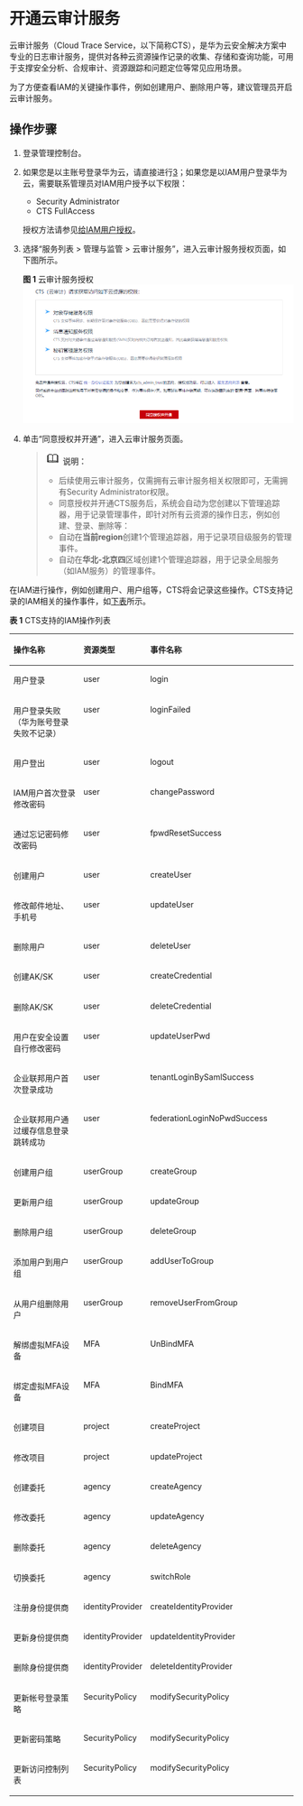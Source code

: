 # 开通云审计服务<a name="iam_01_0012"></a>

云审计服务（Cloud Trace Service，以下简称CTS），是华为云安全解决方案中专业的日志审计服务，提供对各种云资源操作记录的收集、存储和查询功能，可用于支撑安全分析、合规审计、资源跟踪和问题定位等常见应用场景。

为了方便查看IAM的关键操作事件，例如创建用户、删除用户等，建议管理员开启云审计服务。

## 操作步骤<a name="section944314353319"></a>

1.  登录管理控制台。
2.  如果您是以主账号登录华为云，请直接进行[3](#li187371137382)；如果您是以IAM用户登录华为云，需要联系管理员对IAM用户授予以下权限：

    -   Security Administrator
    -   CTS FullAccess

    授权方法请参见[给IAM用户授权](给IAM用户授权.md)。

3.  <a name="li187371137382"></a>选择“服务列表 \> 管理与监管 \> 云审计服务”，进入云审计服务授权页面，如下图所示。

    **图 1**  云审计服务授权<a name="fig14825272289"></a>  
    ![](figures/云审计服务授权.png "云审计服务授权")

4.  单击“同意授权并开通”，进入云审计服务页面。

    >![](public_sys-resources/icon-note.gif) **说明：** 
    >-   后续使用云审计服务，仅需拥有云审计服务相关权限即可，无需拥有Security Administrator权限。
    >-   同意授权并开通CTS服务后，系统会自动为您创建以下管理追踪器，用于记录管理事件，即针对所有云资源的操作日志，例如创建、登录、删除等：
    >    -   自动在**当前region**创建1个管理追踪器，用于记录项目级服务的管理事件。
    >    -   自动在**华北-北京四**区域创建1个管理追踪器，用于记录全局服务（如IAM服务）的管理事件。


在IAM进行操作，例如创建用户、用户组等，CTS将会记录这些操作。CTS支持记录的IAM相关的操作事件，如[下表](#table725512182414)所示。

**表 1**  CTS支持的IAM操作列表

<a name="table725512182414"></a>
<table><thead align="left"><tr id="row725281804118"><th class="cellrowborder" valign="top" width="26.590000000000003%" id="mcps1.2.4.1.1"><p id="p162521218184113"><a name="p162521218184113"></a><a name="p162521218184113"></a>操作名称</p>
</th>
<th class="cellrowborder" valign="top" width="20.419999999999998%" id="mcps1.2.4.1.2"><p id="p122521518144120"><a name="p122521518144120"></a><a name="p122521518144120"></a>资源类型</p>
</th>
<th class="cellrowborder" valign="top" width="52.99%" id="mcps1.2.4.1.3"><p id="p225241817414"><a name="p225241817414"></a><a name="p225241817414"></a>事件名称</p>
</th>
</tr>
</thead>
<tbody><tr id="row202526182415"><td class="cellrowborder" valign="top" width="26.590000000000003%" headers="mcps1.2.4.1.1 "><p id="p12252131811414"><a name="p12252131811414"></a><a name="p12252131811414"></a>用户登录</p>
</td>
<td class="cellrowborder" valign="top" width="20.419999999999998%" headers="mcps1.2.4.1.2 "><p id="p16252141844115"><a name="p16252141844115"></a><a name="p16252141844115"></a>user</p>
</td>
<td class="cellrowborder" valign="top" width="52.99%" headers="mcps1.2.4.1.3 "><p id="p11252101811414"><a name="p11252101811414"></a><a name="p11252101811414"></a>login</p>
</td>
</tr>
<tr id="row1450134923612"><td class="cellrowborder" valign="top" width="26.590000000000003%" headers="mcps1.2.4.1.1 "><p id="p250174913611"><a name="p250174913611"></a><a name="p250174913611"></a>用户登录失败（华为账号登录失败不记录）</p>
</td>
<td class="cellrowborder" valign="top" width="20.419999999999998%" headers="mcps1.2.4.1.2 "><p id="p1750174914365"><a name="p1750174914365"></a><a name="p1750174914365"></a>user</p>
</td>
<td class="cellrowborder" valign="top" width="52.99%" headers="mcps1.2.4.1.3 "><p id="p105011494368"><a name="p105011494368"></a><a name="p105011494368"></a>loginFailed</p>
</td>
</tr>
<tr id="row14252418164115"><td class="cellrowborder" valign="top" width="26.590000000000003%" headers="mcps1.2.4.1.1 "><p id="p725281816418"><a name="p725281816418"></a><a name="p725281816418"></a>用户登出</p>
</td>
<td class="cellrowborder" valign="top" width="20.419999999999998%" headers="mcps1.2.4.1.2 "><p id="p17252161820413"><a name="p17252161820413"></a><a name="p17252161820413"></a>user</p>
</td>
<td class="cellrowborder" valign="top" width="52.99%" headers="mcps1.2.4.1.3 "><p id="p16252718174115"><a name="p16252718174115"></a><a name="p16252718174115"></a>logout</p>
</td>
</tr>
<tr id="row1025261804119"><td class="cellrowborder" valign="top" width="26.590000000000003%" headers="mcps1.2.4.1.1 "><p id="p12521818194119"><a name="p12521818194119"></a><a name="p12521818194119"></a>IAM用户首次登录修改密码</p>
</td>
<td class="cellrowborder" valign="top" width="20.419999999999998%" headers="mcps1.2.4.1.2 "><p id="p9252161810415"><a name="p9252161810415"></a><a name="p9252161810415"></a>user</p>
</td>
<td class="cellrowborder" valign="top" width="52.99%" headers="mcps1.2.4.1.3 "><p id="p17252418124117"><a name="p17252418124117"></a><a name="p17252418124117"></a>changePassword</p>
</td>
</tr>
<tr id="row3253121854117"><td class="cellrowborder" valign="top" width="26.590000000000003%" headers="mcps1.2.4.1.1 "><p id="p02524188410"><a name="p02524188410"></a><a name="p02524188410"></a>通过忘记密码修改密码</p>
</td>
<td class="cellrowborder" valign="top" width="20.419999999999998%" headers="mcps1.2.4.1.2 "><p id="p1325211814110"><a name="p1325211814110"></a><a name="p1325211814110"></a>user</p>
</td>
<td class="cellrowborder" valign="top" width="52.99%" headers="mcps1.2.4.1.3 "><p id="p122521018104113"><a name="p122521018104113"></a><a name="p122521018104113"></a>fpwdResetSuccess</p>
</td>
</tr>
<tr id="row1253151844119"><td class="cellrowborder" valign="top" width="26.590000000000003%" headers="mcps1.2.4.1.1 "><p id="p3253161812415"><a name="p3253161812415"></a><a name="p3253161812415"></a>创建用户</p>
</td>
<td class="cellrowborder" valign="top" width="20.419999999999998%" headers="mcps1.2.4.1.2 "><p id="p192531718204117"><a name="p192531718204117"></a><a name="p192531718204117"></a>user</p>
</td>
<td class="cellrowborder" valign="top" width="52.99%" headers="mcps1.2.4.1.3 "><p id="p20253111819416"><a name="p20253111819416"></a><a name="p20253111819416"></a>createUser</p>
</td>
</tr>
<tr id="row625317187416"><td class="cellrowborder" valign="top" width="26.590000000000003%" headers="mcps1.2.4.1.1 "><p id="p54911429356"><a name="p54911429356"></a><a name="p54911429356"></a>修改邮件地址、手机号</p>
</td>
<td class="cellrowborder" valign="top" width="20.419999999999998%" headers="mcps1.2.4.1.2 "><p id="p42531718184113"><a name="p42531718184113"></a><a name="p42531718184113"></a>user</p>
</td>
<td class="cellrowborder" valign="top" width="52.99%" headers="mcps1.2.4.1.3 "><p id="p15253111818411"><a name="p15253111818411"></a><a name="p15253111818411"></a>updateUser</p>
</td>
</tr>
<tr id="row17253818184119"><td class="cellrowborder" valign="top" width="26.590000000000003%" headers="mcps1.2.4.1.1 "><p id="p72531918144114"><a name="p72531918144114"></a><a name="p72531918144114"></a>删除用户</p>
</td>
<td class="cellrowborder" valign="top" width="20.419999999999998%" headers="mcps1.2.4.1.2 "><p id="p13253191894111"><a name="p13253191894111"></a><a name="p13253191894111"></a>user</p>
</td>
<td class="cellrowborder" valign="top" width="52.99%" headers="mcps1.2.4.1.3 "><p id="p825361844117"><a name="p825361844117"></a><a name="p825361844117"></a>deleteUser</p>
</td>
</tr>
<tr id="row425311180411"><td class="cellrowborder" valign="top" width="26.590000000000003%" headers="mcps1.2.4.1.1 "><p id="p20253121814119"><a name="p20253121814119"></a><a name="p20253121814119"></a>创建AK/SK</p>
</td>
<td class="cellrowborder" valign="top" width="20.419999999999998%" headers="mcps1.2.4.1.2 "><p id="p925351811415"><a name="p925351811415"></a><a name="p925351811415"></a>user</p>
</td>
<td class="cellrowborder" valign="top" width="52.99%" headers="mcps1.2.4.1.3 "><p id="p425331834111"><a name="p425331834111"></a><a name="p425331834111"></a>createCredential</p>
</td>
</tr>
<tr id="row2253101844118"><td class="cellrowborder" valign="top" width="26.590000000000003%" headers="mcps1.2.4.1.1 "><p id="p1253718194114"><a name="p1253718194114"></a><a name="p1253718194114"></a>删除AK/SK</p>
</td>
<td class="cellrowborder" valign="top" width="20.419999999999998%" headers="mcps1.2.4.1.2 "><p id="p18253161811417"><a name="p18253161811417"></a><a name="p18253161811417"></a>user</p>
</td>
<td class="cellrowborder" valign="top" width="52.99%" headers="mcps1.2.4.1.3 "><p id="p9253141814413"><a name="p9253141814413"></a><a name="p9253141814413"></a>deleteCredential</p>
</td>
</tr>
<tr id="row125318182412"><td class="cellrowborder" valign="top" width="26.590000000000003%" headers="mcps1.2.4.1.1 "><p id="p925311184412"><a name="p925311184412"></a><a name="p925311184412"></a>用户在安全设置自行修改密码</p>
</td>
<td class="cellrowborder" valign="top" width="20.419999999999998%" headers="mcps1.2.4.1.2 "><p id="p122531618164112"><a name="p122531618164112"></a><a name="p122531618164112"></a>user</p>
</td>
<td class="cellrowborder" valign="top" width="52.99%" headers="mcps1.2.4.1.3 "><p id="p11253181884115"><a name="p11253181884115"></a><a name="p11253181884115"></a>updateUserPwd</p>
</td>
</tr>
<tr id="row1134864163916"><td class="cellrowborder" valign="top" width="26.590000000000003%" headers="mcps1.2.4.1.1 "><p id="p1565113943720"><a name="p1565113943720"></a><a name="p1565113943720"></a>企业联邦用户首次登录成功</p>
</td>
<td class="cellrowborder" valign="top" width="20.419999999999998%" headers="mcps1.2.4.1.2 "><p id="p156533953718"><a name="p156533953718"></a><a name="p156533953718"></a>user</p>
</td>
<td class="cellrowborder" valign="top" width="52.99%" headers="mcps1.2.4.1.3 "><p id="p85651939123718"><a name="p85651939123718"></a><a name="p85651939123718"></a>tenantLoginBySamlSuccess</p>
</td>
</tr>
<tr id="row1734914133910"><td class="cellrowborder" valign="top" width="26.590000000000003%" headers="mcps1.2.4.1.1 "><p id="p12565239153720"><a name="p12565239153720"></a><a name="p12565239153720"></a>企业联邦用户通过缓存信息登录跳转成功</p>
</td>
<td class="cellrowborder" valign="top" width="20.419999999999998%" headers="mcps1.2.4.1.2 "><p id="p16565123913720"><a name="p16565123913720"></a><a name="p16565123913720"></a>user</p>
</td>
<td class="cellrowborder" valign="top" width="52.99%" headers="mcps1.2.4.1.3 "><p id="p15565183913719"><a name="p15565183913719"></a><a name="p15565183913719"></a>federationLoginNoPwdSuccess</p>
</td>
</tr>
<tr id="row152549189412"><td class="cellrowborder" valign="top" width="26.590000000000003%" headers="mcps1.2.4.1.1 "><p id="p14253101812419"><a name="p14253101812419"></a><a name="p14253101812419"></a>创建用户组</p>
</td>
<td class="cellrowborder" valign="top" width="20.419999999999998%" headers="mcps1.2.4.1.2 "><p id="p825431819419"><a name="p825431819419"></a><a name="p825431819419"></a>userGroup</p>
</td>
<td class="cellrowborder" valign="top" width="52.99%" headers="mcps1.2.4.1.3 "><p id="p125431854118"><a name="p125431854118"></a><a name="p125431854118"></a>createGroup</p>
</td>
</tr>
<tr id="row132541518134115"><td class="cellrowborder" valign="top" width="26.590000000000003%" headers="mcps1.2.4.1.1 "><p id="p125412181415"><a name="p125412181415"></a><a name="p125412181415"></a>更新用户组</p>
</td>
<td class="cellrowborder" valign="top" width="20.419999999999998%" headers="mcps1.2.4.1.2 "><p id="p15254151804120"><a name="p15254151804120"></a><a name="p15254151804120"></a>userGroup</p>
</td>
<td class="cellrowborder" valign="top" width="52.99%" headers="mcps1.2.4.1.3 "><p id="p10254518144114"><a name="p10254518144114"></a><a name="p10254518144114"></a>updateGroup</p>
</td>
</tr>
<tr id="row1525413186410"><td class="cellrowborder" valign="top" width="26.590000000000003%" headers="mcps1.2.4.1.1 "><p id="p22548181418"><a name="p22548181418"></a><a name="p22548181418"></a>删除用户组</p>
</td>
<td class="cellrowborder" valign="top" width="20.419999999999998%" headers="mcps1.2.4.1.2 "><p id="p2254121813418"><a name="p2254121813418"></a><a name="p2254121813418"></a>userGroup</p>
</td>
<td class="cellrowborder" valign="top" width="52.99%" headers="mcps1.2.4.1.3 "><p id="p18254918104112"><a name="p18254918104112"></a><a name="p18254918104112"></a>deleteGroup</p>
</td>
</tr>
<tr id="row1638123323"><td class="cellrowborder" valign="top" width="26.590000000000003%" headers="mcps1.2.4.1.1 "><p id="p162532189414"><a name="p162532189414"></a><a name="p162532189414"></a>添加用户到用户组</p>
</td>
<td class="cellrowborder" valign="top" width="20.419999999999998%" headers="mcps1.2.4.1.2 "><p id="p11253171818414"><a name="p11253171818414"></a><a name="p11253171818414"></a>userGroup</p>
</td>
<td class="cellrowborder" valign="top" width="52.99%" headers="mcps1.2.4.1.3 "><p id="p3253201804110"><a name="p3253201804110"></a><a name="p3253201804110"></a>addUserToGroup</p>
</td>
</tr>
<tr id="row183111293211"><td class="cellrowborder" valign="top" width="26.590000000000003%" headers="mcps1.2.4.1.1 "><p id="p725315184414"><a name="p725315184414"></a><a name="p725315184414"></a>从用户组删除用户</p>
</td>
<td class="cellrowborder" valign="top" width="20.419999999999998%" headers="mcps1.2.4.1.2 "><p id="p1125321815417"><a name="p1125321815417"></a><a name="p1125321815417"></a>userGroup</p>
</td>
<td class="cellrowborder" valign="top" width="52.99%" headers="mcps1.2.4.1.3 "><p id="p8253118154110"><a name="p8253118154110"></a><a name="p8253118154110"></a>removeUserFromGroup</p>
</td>
</tr>
<tr id="row87952294298"><td class="cellrowborder" valign="top" width="26.590000000000003%" headers="mcps1.2.4.1.1 "><p id="p33833306298"><a name="p33833306298"></a><a name="p33833306298"></a>解绑虚拟MFA设备</p>
</td>
<td class="cellrowborder" valign="top" width="20.419999999999998%" headers="mcps1.2.4.1.2 "><p id="p17383143016292"><a name="p17383143016292"></a><a name="p17383143016292"></a>MFA</p>
</td>
<td class="cellrowborder" valign="top" width="52.99%" headers="mcps1.2.4.1.3 "><p id="p1038314307295"><a name="p1038314307295"></a><a name="p1038314307295"></a>UnBindMFA</p>
</td>
</tr>
<tr id="row2795202992919"><td class="cellrowborder" valign="top" width="26.590000000000003%" headers="mcps1.2.4.1.1 "><p id="p0383230142910"><a name="p0383230142910"></a><a name="p0383230142910"></a>绑定虚拟MFA设备</p>
</td>
<td class="cellrowborder" valign="top" width="20.419999999999998%" headers="mcps1.2.4.1.2 "><p id="p183831830202918"><a name="p183831830202918"></a><a name="p183831830202918"></a>MFA</p>
</td>
<td class="cellrowborder" valign="top" width="52.99%" headers="mcps1.2.4.1.3 "><p id="p2383113072919"><a name="p2383113072919"></a><a name="p2383113072919"></a>BindMFA</p>
</td>
</tr>
<tr id="row16254161817411"><td class="cellrowborder" valign="top" width="26.590000000000003%" headers="mcps1.2.4.1.1 "><p id="p1825411811417"><a name="p1825411811417"></a><a name="p1825411811417"></a>创建项目</p>
</td>
<td class="cellrowborder" valign="top" width="20.419999999999998%" headers="mcps1.2.4.1.2 "><p id="p20254111814120"><a name="p20254111814120"></a><a name="p20254111814120"></a>project</p>
</td>
<td class="cellrowborder" valign="top" width="52.99%" headers="mcps1.2.4.1.3 "><p id="p1254218104117"><a name="p1254218104117"></a><a name="p1254218104117"></a>createProject</p>
</td>
</tr>
<tr id="row14254181819415"><td class="cellrowborder" valign="top" width="26.590000000000003%" headers="mcps1.2.4.1.1 "><p id="p192541618124114"><a name="p192541618124114"></a><a name="p192541618124114"></a>修改项目</p>
</td>
<td class="cellrowborder" valign="top" width="20.419999999999998%" headers="mcps1.2.4.1.2 "><p id="p10254181844116"><a name="p10254181844116"></a><a name="p10254181844116"></a>project</p>
</td>
<td class="cellrowborder" valign="top" width="52.99%" headers="mcps1.2.4.1.3 "><p id="p172541188414"><a name="p172541188414"></a><a name="p172541188414"></a>updateProject</p>
</td>
</tr>
<tr id="row2254151816411"><td class="cellrowborder" valign="top" width="26.590000000000003%" headers="mcps1.2.4.1.1 "><p id="p1025401834112"><a name="p1025401834112"></a><a name="p1025401834112"></a>创建委托</p>
</td>
<td class="cellrowborder" valign="top" width="20.419999999999998%" headers="mcps1.2.4.1.2 "><p id="p102541818144114"><a name="p102541818144114"></a><a name="p102541818144114"></a>agency</p>
</td>
<td class="cellrowborder" valign="top" width="52.99%" headers="mcps1.2.4.1.3 "><p id="p7254131874120"><a name="p7254131874120"></a><a name="p7254131874120"></a>createAgency</p>
</td>
</tr>
<tr id="row1025471814415"><td class="cellrowborder" valign="top" width="26.590000000000003%" headers="mcps1.2.4.1.1 "><p id="p22541418184114"><a name="p22541418184114"></a><a name="p22541418184114"></a>修改委托</p>
</td>
<td class="cellrowborder" valign="top" width="20.419999999999998%" headers="mcps1.2.4.1.2 "><p id="p132548189413"><a name="p132548189413"></a><a name="p132548189413"></a>agency</p>
</td>
<td class="cellrowborder" valign="top" width="52.99%" headers="mcps1.2.4.1.3 "><p id="p6254121834117"><a name="p6254121834117"></a><a name="p6254121834117"></a>updateAgency</p>
</td>
</tr>
<tr id="row1325417185411"><td class="cellrowborder" valign="top" width="26.590000000000003%" headers="mcps1.2.4.1.1 "><p id="p1725411814113"><a name="p1725411814113"></a><a name="p1725411814113"></a>删除委托</p>
</td>
<td class="cellrowborder" valign="top" width="20.419999999999998%" headers="mcps1.2.4.1.2 "><p id="p3254101815412"><a name="p3254101815412"></a><a name="p3254101815412"></a>agency</p>
</td>
<td class="cellrowborder" valign="top" width="52.99%" headers="mcps1.2.4.1.3 "><p id="p15254201818410"><a name="p15254201818410"></a><a name="p15254201818410"></a>deleteAgency</p>
</td>
</tr>
<tr id="row6729195013145"><td class="cellrowborder" valign="top" width="26.590000000000003%" headers="mcps1.2.4.1.1 "><p id="p1672975081413"><a name="p1672975081413"></a><a name="p1672975081413"></a>切换委托</p>
</td>
<td class="cellrowborder" valign="top" width="20.419999999999998%" headers="mcps1.2.4.1.2 "><p id="p17358111171518"><a name="p17358111171518"></a><a name="p17358111171518"></a>agency</p>
</td>
<td class="cellrowborder" valign="top" width="52.99%" headers="mcps1.2.4.1.3 "><p id="p17729105091415"><a name="p17729105091415"></a><a name="p17729105091415"></a>switchRole</p>
</td>
</tr>
<tr id="row52541018154115"><td class="cellrowborder" valign="top" width="26.590000000000003%" headers="mcps1.2.4.1.1 "><p id="p8254418124115"><a name="p8254418124115"></a><a name="p8254418124115"></a>注册身份提供商</p>
</td>
<td class="cellrowborder" valign="top" width="20.419999999999998%" headers="mcps1.2.4.1.2 "><p id="p1425413186419"><a name="p1425413186419"></a><a name="p1425413186419"></a>identityProvider</p>
</td>
<td class="cellrowborder" valign="top" width="52.99%" headers="mcps1.2.4.1.3 "><p id="p18254118174111"><a name="p18254118174111"></a><a name="p18254118174111"></a>createIdentityProvider</p>
</td>
</tr>
<tr id="row7254101814419"><td class="cellrowborder" valign="top" width="26.590000000000003%" headers="mcps1.2.4.1.1 "><p id="p1254171894118"><a name="p1254171894118"></a><a name="p1254171894118"></a>更新身份提供商</p>
</td>
<td class="cellrowborder" valign="top" width="20.419999999999998%" headers="mcps1.2.4.1.2 "><p id="p152547189419"><a name="p152547189419"></a><a name="p152547189419"></a>identityProvider</p>
</td>
<td class="cellrowborder" valign="top" width="52.99%" headers="mcps1.2.4.1.3 "><p id="p17254218164114"><a name="p17254218164114"></a><a name="p17254218164114"></a>updateIdentityProvider</p>
</td>
</tr>
<tr id="row112547182419"><td class="cellrowborder" valign="top" width="26.590000000000003%" headers="mcps1.2.4.1.1 "><p id="p162548184413"><a name="p162548184413"></a><a name="p162548184413"></a>删除身份提供商</p>
</td>
<td class="cellrowborder" valign="top" width="20.419999999999998%" headers="mcps1.2.4.1.2 "><p id="p6254131814118"><a name="p6254131814118"></a><a name="p6254131814118"></a>identityProvider</p>
</td>
<td class="cellrowborder" valign="top" width="52.99%" headers="mcps1.2.4.1.3 "><p id="p122541918124114"><a name="p122541918124114"></a><a name="p122541918124114"></a>deleteIdentityProvider</p>
</td>
</tr>
<tr id="row0255201812414"><td class="cellrowborder" valign="top" width="26.590000000000003%" headers="mcps1.2.4.1.1 "><p id="p425419182414"><a name="p425419182414"></a><a name="p425419182414"></a>更新帐号登录策略</p>
</td>
<td class="cellrowborder" valign="top" width="20.419999999999998%" headers="mcps1.2.4.1.2 "><p id="p20295381238"><a name="p20295381238"></a><a name="p20295381238"></a>SecurityPolicy</p>
</td>
<td class="cellrowborder" valign="top" width="52.99%" headers="mcps1.2.4.1.3 "><p id="p122559182418"><a name="p122559182418"></a><a name="p122559182418"></a>modifySecurityPolicy</p>
</td>
</tr>
<tr id="row4255111854115"><td class="cellrowborder" valign="top" width="26.590000000000003%" headers="mcps1.2.4.1.1 "><p id="p1925515183415"><a name="p1925515183415"></a><a name="p1925515183415"></a>更新密码策略</p>
</td>
<td class="cellrowborder" valign="top" width="20.419999999999998%" headers="mcps1.2.4.1.2 "><p id="p114518382038"><a name="p114518382038"></a><a name="p114518382038"></a>SecurityPolicy</p>
</td>
<td class="cellrowborder" valign="top" width="52.99%" headers="mcps1.2.4.1.3 "><p id="p9255191813417"><a name="p9255191813417"></a><a name="p9255191813417"></a>modifySecurityPolicy</p>
</td>
</tr>
<tr id="row132551818174117"><td class="cellrowborder" valign="top" width="26.590000000000003%" headers="mcps1.2.4.1.1 "><p id="p4255518104115"><a name="p4255518104115"></a><a name="p4255518104115"></a>更新访问控制列表</p>
</td>
<td class="cellrowborder" valign="top" width="20.419999999999998%" headers="mcps1.2.4.1.2 "><p id="p1258133814315"><a name="p1258133814315"></a><a name="p1258133814315"></a>SecurityPolicy</p>
</td>
<td class="cellrowborder" valign="top" width="52.99%" headers="mcps1.2.4.1.3 "><p id="p1255118174112"><a name="p1255118174112"></a><a name="p1255118174112"></a>modifySecurityPolicy</p>
</td>
</tr>
</tbody>
</table>

